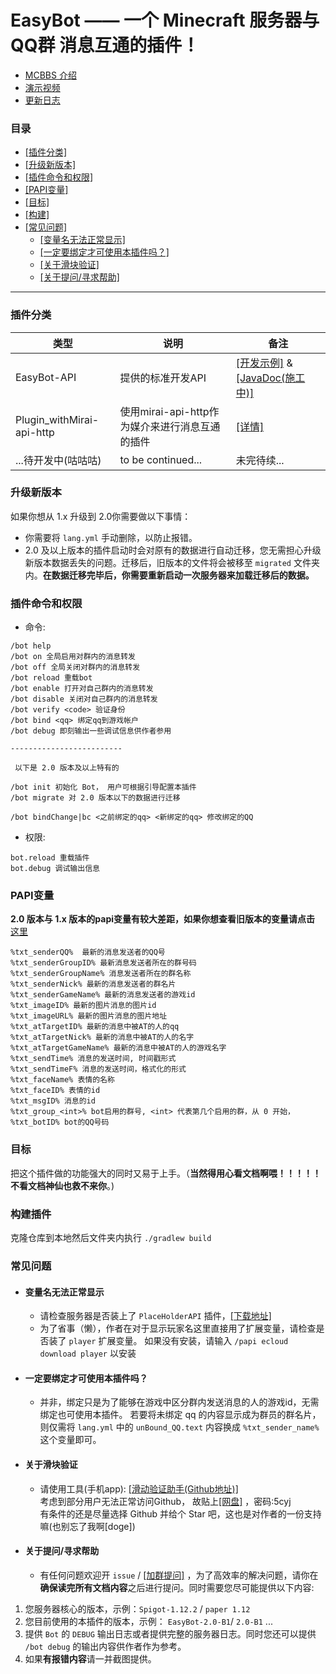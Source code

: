 # EasyBot —— 一个 Minecraft 服务器与 QQ群 消息互通的插件！

+ [MCBBS 介绍](https://www.mcbbs.net/forum.php?mod=viewthread&tid=1175227)
+ [演示视频](https://www.bilibili.com/video/BV1VN41197uU/)
+ [更新日志](UpdateLog.md)

### 目录
+ [[插件分类]](#插件分类)
+ [[升级新版本]](#升级新版本)
+ [[插件命令和权限]](#插件命令和权限)
+ [[PAPI变量]](#papi变量)
+ [[目标]](#目标)
+ [[构建]](#构建插件)
+ [[常见问题]](#常见问题)
    + [[变量名无法正常显示]](#变量名无法正常显示)
    + [[一定要绑定才可使用本插件吗？]](#一定要绑定才可使用本插件吗？)
    + [[关于滑块验证]](#关于滑块验证)
    + [[关于提问/寻求帮助]](#关于提问/寻求帮助)

---
### 插件分类
|类型|说明|备注|
|---|---|---|
|EasyBot-API|提供的标准开发API|[[开发示例]](https://gitee.com/ed3/easyBot_Reloaded/blob/master/doc/API.md) & [[JavaDoc(施工中)]]()|
|Plugin_withMirai-api-http|使用mirai-api-http作为媒介来进行消息互通的插件|[[详情]](https://gitee.com/ed3/easyBot_Reloaded/blob/master/doc/plugin_withMirai-api-http.md)|
|...待开发中(咕咕咕)|to be continued...|未完待续...|

### 升级新版本
如果你想从 1.x 升级到 2.0你需要做以下事情：

+ 你需要将 `lang.yml` 手动删除，以防止报错。
+ 2.0 及以上版本的插件启动时会对原有的数据进行自动迁移，您无需担心升级新版本数据丢失的问题。迁移后，旧版本的文件将会被移至 `migrated` 文件夹内。**在数据迁移完毕后，你需要重新启动一次服务器来加载迁移后的数据。**

### 插件命令和权限
+ 命令:

```text
/bot help
/bot on 全局启用对群内的消息转发
/bot off 全局关闭对群内的消息转发
/bot reload 重载bot
/bot enable 打开对自己群内的消息转发
/bot disable 关闭对自己群内的消息转发
/bot verify <code> 验证身份
/bot bind <qq> 绑定qq到游戏帐户
/bot debug 即刻输出一些调试信息供作者参用

-------------------------

 以下是 2.0 版本及以上特有的 
 
/bot init 初始化 Bot， 用户可根据引导配置本插件
/bot migrate 对 2.0 版本以下的数据进行迁移

/bot bindChange|bc <之前绑定的qq> <新绑定的qq> 修改绑定的QQ
```

+ 权限:

```text
bot.reload 重载插件
bot.debug 调试输出信息
```

### PAPI变量
**2.0 版本与 1.x 版本的papi变量有较大差距，如果你想查看旧版本的变量请点击** [这里](https://gitee.com/ed3/easyBot_Reloaded/wikis/EasyBot%20%E7%9A%84%E6%97%A7%E7%89%88%20PlaceholderAPI%20%E5%8F%98%E9%87%8F)

```text
%txt_senderQQ%  最新的消息发送者的QQ号
%txt_senderGroupID% 最新消息发送者所在的群号码
%txt_senderGroupName% 消息发送者所在的群名称
%txt_senderNick% 最新的消息发送者的群名片
%txt_senderGameName% 最新的消息发送者的游戏id
%txt_imageID% 最新的图片消息的图片id
%txt_imageURL% 最新的图片消息的图片地址
%txt_atTargetID% 最新的消息中被AT的人的qq
%txt_atTargetNick% 最新的消息中被AT的人的名字
%txt_atTargetGameName% 最新的消息中被AT的人的游戏名字
%txt_sendTime% 消息的发送时间, 时间戳形式
%txt_sendTimeF% 消息的发送时间，格式化的形式
%txt_faceName% 表情的名称
%txt_faceID% 表情的id
%txt_msgID% 消息的id
%txt_group_<int>% bot启用的群号, <int> 代表第几个启用的群，从 0 开始，
%txt_botID% bot的QQ号码
```

### 目标
把这个插件做的功能强大的同时又易于上手。（**当然得用心看文档啊喂！！！！！不看文档神仙也救不来你**。)

### 构建插件
克隆仓库到本地然后文件夹内执行 `./gradlew build`

### 常见问题
- #### **变量名无法正常显示**
    - 请检查服务器是否装上了 `PlaceHolderAPI` 插件，[[下载地址]](https://www.spigotmc.org/resources/placeholderapi.6245/)
    - 为了省事（懒），作者在对于显示玩家名这里直接用了扩展变量，请检查是否装了 `player` 扩展变量。
      如果没有安装，请输入 `/papi ecloud download player` 以安装

- #### **一定要绑定才可使用本插件吗？**
    - 并非，绑定只是为了能够在游戏中区分群内发送消息的人的游戏id，无需绑定也可使用本插件。
      若要将未绑定 qq 的内容显示成为群员的群名片，则仅需将 `lang.yml` 中的 `unBound_QQ.text` 内容换成 `%txt_sender_name%` 这个变量即可。

- #### **关于滑块验证**
    - 请使用工具(手机app): [[滑动验证助手(Github地址)]](https://github.com/mzdluo123/TxCaptchaHelper) <br/>
      考虑到部分用户无法正常访问Github， 故贴上[[网盘]](https://wwr.lanzoui.com/ivUoirq79yd) ，密码:5cyj<br/>
      有条件的还是尽量选择 Github 并给个 Star 吧，这也是对作者的一份支持嘛(也别忘了我啊[doge])

- #### **关于提问/寻求帮助**
    - 有任何问题欢迎开 `issue` / [[加群提问]](https://jq.qq.com/?_wv=1027&k=luSrM89l) ，为了高效率的解决问题，请你在**确保读完所有文档内容**之后进行提问。同时需要您尽可能提供以下内容:
  
1. 您服务器核心的版本，示例：`Spigot-1.12.2` / `paper 1.12`
2. 您目前使用的本插件的版本，示例： `EasyBot-2.0-B1`/ `2.0-B1` ...
3. 提供 `Bot` 的 `DEBUG` 输出日志或者提供完整的服务器日志。同时您还可以提供 `/bot debug` 的输出内容供作者作为参考。
4. 如果**有报错内容**请一并截图提供。
